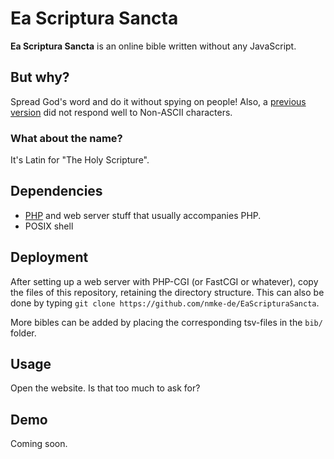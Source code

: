 # Ea Scriptura Sancta

**Ea Scriptura Sancta** is an online bible written without any JavaScript.

## But why?

Spread God's word and do it without spying on people! Also, a [previous version](https://old.nmke.de/ESS.cdo) did not respond well to Non-ASCII characters.

### What about the name?

It's Latin for "The Holy Scripture".

## Dependencies

- [PHP](https://php.net) and web server stuff that usually accompanies PHP.
- POSIX shell

## Deployment

After setting up a web server with PHP-CGI (or FastCGI or whatever), copy the files of this repository, retaining the directory structure. This can also be done by typing `git clone https://github.com/nmke-de/EaScripturaSancta`.

More bibles can be added by placing the corresponding tsv-files in the `bib/` folder.

## Usage

Open the website. Is that too much to ask for?

## Demo

Coming soon.
